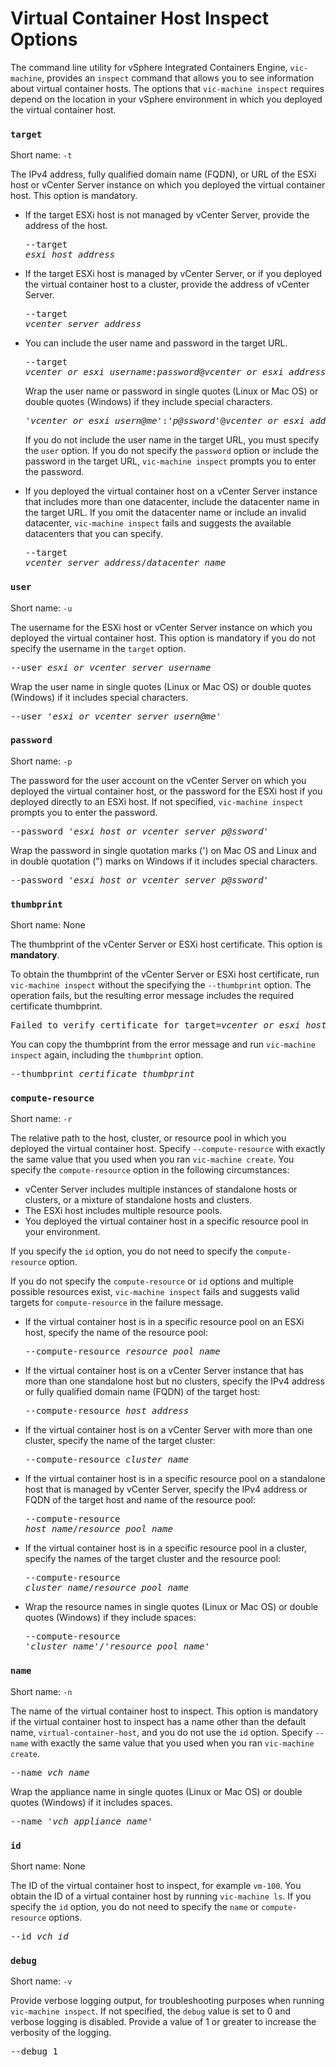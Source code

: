 #  Virtual Container Host Inspect Options #

The command line utility for vSphere Integrated Containers Engine, `vic-machine`, provides an `inspect` command that allows you to see information about virtual container hosts. The options that `vic-machine inspect` requires depend on the location in your vSphere environment in which you deployed the virtual container host.

### `target` ###

Short name: `-t`

The IPv4 address, fully qualified domain name (FQDN), or URL of the ESXi host or vCenter Server instance on which you deployed the virtual container host. This option is mandatory.

- If the target ESXi host is not managed by vCenter Server, provide the address of the host.<pre>--target <i>esxi_host_address</i></pre>
- If the target ESXi host is managed by vCenter Server, or if you deployed the virtual container host to a cluster, provide the address of vCenter Server.<pre>--target <i>vcenter_server_address</i></pre>
- You can include the user name and password in the target URL. <pre>--target <i>vcenter_or_esxi_username</i>:<i>password</i>@<i>vcenter_or_esxi_address</i></pre>

  Wrap the user name or password in single quotes (Linux or Mac OS) or double quotes (Windows) if they include special characters.<pre>'<i>vcenter_or_esxi_usern@me</i>':'<i>p@ssword</i>'@<i>vcenter_or_esxi_address</i></pre>
  
  If you do not include the user name in the target URL, you must specify the `user` option. If you do not specify the `password` option or include the password in the target URL, `vic-machine inspect` prompts you to enter the password.
- If you deployed the virtual container host on a vCenter Server instance that includes more than one datacenter, include the datacenter name in the target URL. If you omit the datacenter name or include an invalid datacenter, `vic-machine inspect` fails and suggests the available datacenters that you can specify.<pre>--target <i>vcenter_server_address</i>/<i>datacenter_name</i></pre>

### `user` ###

Short name: `-u`

The username for the ESXi host or vCenter Server instance on which you deployed the virtual container host. This option is mandatory if you do not specify the username in the `target` option.

<pre>--user <i>esxi_or_vcenter_server_username</i></pre>

Wrap the user name in single quotes (Linux or Mac OS) or double quotes (Windows) if it includes special characters.

<pre>--user '<i>esxi_or_vcenter_server_usern@me</i>'</pre>

### `password` ###

Short name: `-p`

The password for the user account on the vCenter Server on which you  deployed the virtual container host, or the password for the ESXi host if you deployed directly to an ESXi host. If not specified, `vic-machine inspect` prompts you to enter the password.

<pre>--password '<i>esxi_host_or_vcenter_server_p@ssword</i>'</pre>

Wrap the password in single quotation marks (') on Mac OS and Linux and in double quotation (") marks on Windows if it includes special characters.

<pre>--password '<i>esxi_host_or_vcenter_server_p@ssword</i>'</pre>

### `thumbprint` ###

Short name: None

The thumbprint of the vCenter Server or ESXi host certificate. This option is **mandatory**. 

To obtain the thumbprint of the vCenter Server or ESXi host certificate, run `vic-machine inspect` without the specifying the `--thumbprint` option. The operation fails, but the resulting error message includes the required certificate thumbprint. 

<pre>Failed to verify certificate for target=<i>vcenter_or_esxi_host</i> (thumbprint=<i>thumbprint</i>)
</pre>

You can copy the thumbprint from the error message and run `vic-machine inspect` again, including the `thumbprint` option.

<pre>--thumbprint <i>certificate_thumbprint</i></pre>

### `compute-resource` ###

Short name: `-r`

The relative path to the host, cluster, or resource pool in which you deployed the virtual container host. Specify `--compute-resource` with exactly the same value that you used when you ran `vic-machine create`. You specify the `compute-resource` option in the following circumstances:

- vCenter Server includes multiple instances of standalone hosts or clusters, or a mixture of standalone hosts and clusters.
- The ESXi host includes multiple resource pools. 
- You deployed the virtual container host in a specific resource pool in your environment. 

If you specify the `id` option, you do not need to specify the `compute-resource` option.

If you do not specify the `compute-resource` or `id` options and multiple possible resources exist, `vic-machine inspect` fails and suggests valid targets for `compute-resource` in the failure message. 

* If the virtual container host is in a specific resource pool on an ESXi host, specify the name of the resource pool: <pre>--compute-resource  <i>resource_pool_name</i></pre>
* If the virtual container host is on a vCenter Server instance that has more than one standalone host but no clusters, specify the IPv4 address or fully qualified domain name (FQDN) of the target host:<pre>--compute-resource <i>host_address</i></pre>
* If the virtual container host is on a vCenter Server with more than one cluster, specify the name of the target cluster: <pre>--compute-resource <i>cluster_name</i></pre>
* If the virtual container host is in a specific resource pool on a standalone host that is managed by vCenter Server, specify the IPv4 address or FQDN of the target host and name of the resource pool:<pre>--compute-resource <i>host_name</i>/<i>resource_pool_name</i></pre>
* If the virtual container host is in a specific resource pool in a cluster, specify the names of the target cluster and the resource pool:<pre>--compute-resource <i>cluster_name</i>/<i>resource_pool_name</i></pre>
* Wrap the resource names in single quotes (Linux or Mac OS) or double quotes (Windows) if they include spaces:<pre>--compute-resource '<i>cluster name</i>'/'<i>resource pool name</i>'</pre>

### `name` ###

Short name: `-n`

The name of the virtual container host to inspect. This option is mandatory if the virtual container host to inspect has a name other than the default name, `virtual-container-host`, and you do not use the `id` option. Specify `--name` with exactly the same value that you used when you ran `vic-machine create`.

<pre>--name <i>vch_name</i></pre>

Wrap the appliance name in single quotes (Linux or Mac OS) or double quotes (Windows) if it includes spaces.

<pre>--name '<i>vch appliance name</i>'</pre>

### `id` ###

Short name: None

The ID of the virtual container host to inspect, for example `vm-100`.  You obtain the ID of a virtual container host by running `vic-machine ls`. If you specify the `id` option, you do not need to specify the `name` or `compute-resource` options.

<pre>--id <i>vch_id</i></pre>

### `debug` ###
Short name: `-v`

Provide verbose logging output, for troubleshooting purposes when running `vic-machine inspect`. If not specified, the `debug` value is set to 0 and verbose logging is disabled. Provide a value of 1 or greater to increase the verbosity of the logging.

<pre>--debug 1</pre>